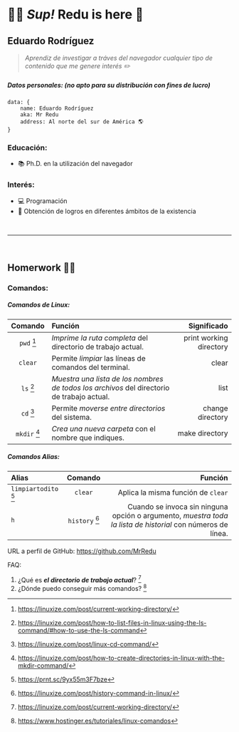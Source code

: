 <!-- http://localhost:8080/redu/index.html -->

# ✌🏼 ***Sup!*** Redu is here 👾
## Eduardo Rodríguez

> *Aprendiz de investigar
> a tráves del navegador
> cualquier tipo de contenido 
> que me genere interés ✏️*

##### **Datos personales:** *(no apto para su distribución con fines de lucro)*
```
data: {
    name: Eduardo Rodríguez
    aka: Mr Redu
    address: Al norte del sur de América 🌎
}
```

### Educación:
- 📚 Ph.D. en la utilización del navegador

### Interés:
- 💻 Programación
- 🥇 Obtención de logros en diferentes ámbitos de la existencia

<br><hr><br>


## Homerwork ✍🏼
### Comandos:

##### **Comandos de Linux:**
| Comando            | Función                                 |      Significado         |
| :---:              |  :---                                   |        ---:              |
| `pwd` [^1]         | *Imprime la ruta completa* del directorio de trabajo actual.  |  print working directory    |
| `clear`            | Permite *limpiar* las líneas de comandos del terminal. | clear |
|  `ls` [^2]         | *Muestra una lista de los nombres de todos los archivos* del directorio de trabajo actual. | list |
|   `cd` [^3]        | Permite *moverse entre directorios* del sistema. |change directory| 
| `mkdir` [^4] | *Crea una nueva carpeta* con el nombre que indiques. | make directory |

##### **Comandos *Alias*:**
| Alias                 |   Comando       | Función                                | 
| :---                  |  :---:          |                     ---:               |
| `limpiartodito` [^5]  |     `clear`     |  Aplica la misma función de `clear`    |
|          `h`          |    `history` [^6]    | Cuando se invoca sin ninguna opción o argumento, *muestra toda la lista de historial* con números de línea. | 

URL a perfil de GitHub: https://github.com/MrRedu

FAQ:
1. ¿Qué es ***el directorio de trabajo actual***? [^1]
2. ¿Dónde puedo conseguir más comandos? [^7]

[^1]: https://linuxize.com/post/current-working-directory/
[^2]: https://linuxize.com/post/how-to-list-files-in-linux-using-the-ls-command/#how-to-use-the-ls-command
[^3]: https://linuxize.com/post/linux-cd-command/
[^4]: https://linuxize.com/post/how-to-create-directories-in-linux-with-the-mkdir-command/
[^5]: https://prnt.sc/9yx55m3F7bze 
[^6]: https://linuxize.com/post/history-command-in-linux/
[^7]: https://www.hostinger.es/tutoriales/linux-comandos
